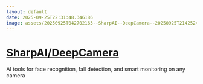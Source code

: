 ```yaml
---
layout: default
date: 2025-09-25T22:31:48.346186
image: assets/20250925T042702163--SharpAI--DeepCamera--20250925T214252449--cropped.png
---
```


# [SharpAI/DeepCamera](https://github.com/SharpAI/DeepCamera)

AI tools for face recognition, fall detection, and smart monitoring on any camera
